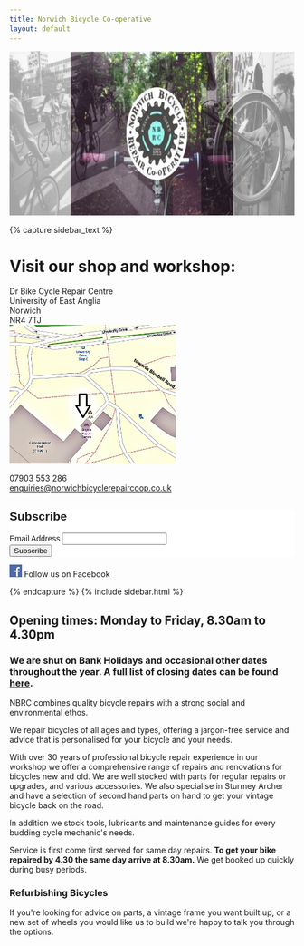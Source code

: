 ```yaml
---
title: Norwich Bicycle Co-operative
layout: default
---
```


<img src="/static/images/NBRC_fb_cover.jpg" width="800" height="290" />

{% capture sidebar_text %}
# Visit our shop and workshop:

Dr Bike Cycle Repair Centre  
University of East Anglia  
Norwich  
NR4 7TJ  
[<img src="/static/images/map_final.jpg" width="294" height="245" />](https://www.openstreetmap.org/#map=19/52.62222/1.24295) 

07903 553 286  
enquiries@norwichbicyclerepaircoop.co.uk
<!-- Begin Mailchimp Signup Form -->
<link href="//cdn-images.mailchimp.com/embedcode/classic-10_7.css" rel="stylesheet" type="text/css">
<style type="text/css">
	#mc_embed_signup{background:#fff; clear:left; font:14px Helvetica,Arial,sans-serif; }
	/* Add your own Mailchimp form style overrides in your site stylesheet or in this style block.
	   We recommend moving this block and the preceding CSS link to the HEAD of your HTML file. */
</style>
<div id="mc_embed_signup">
<form action="https://gmail.us5.list-manage.com/subscribe/post?u=e317082ca26f50c2f9fa15c06&amp;id=358dc88c2a" method="post" id="mc-embedded-subscribe-form" name="mc-embedded-subscribe-form" class="validate" target="_blank" novalidate>
    <div id="mc_embed_signup_scroll">
	<h2>Subscribe</h2>
<div class="mc-field-group">
	<label for="mce-EMAIL">Email Address </label>
	<input type="email" value="" name="EMAIL" class="required email" id="mce-EMAIL">
</div>
	<div id="mce-responses" class="clear">
		<div class="response" id="mce-error-response" style="display:none"></div>
		<div class="response" id="mce-success-response" style="display:none"></div>
	</div>    <!-- real people should not fill this in and expect good things - do not remove this or risk form bot signups-->
    <div style="position: absolute; left: -5000px;" aria-hidden="true"><input type="text" name="b_e317082ca26f50c2f9fa15c06_358dc88c2a" tabindex="-1" value=""></div>
    <div class="clear"><input type="submit" value="Subscribe" name="subscribe" id="mc-embedded-subscribe" class="button"></div>
    </div>
</form>
</div>

<!--End mc_embed_signup-->

[![Visit us on Facebook](/static/images/fb_logo.png)](http://www.facebook.com/norwichbicycle) Follow us on Facebook

{% endcapture %}
{% include sidebar.html %}

## Opening times:  Monday to Friday, 8.30am to 4.30pm

### We are shut on Bank Holidays and occasional other dates throughout the year.  A full list of closing dates can be found [here](/holiday-dates/).

NBRC combines quality bicycle repairs with a strong social and environmental ethos. 

We repair bicycles of all ages and types, offering a jargon-free service and advice that is
personalised for your bicycle and your needs.

With over 30 years of professional bicycle repair experience in our workshop we offer a comprehensive range of repairs and renovations for bicycles new and old. We are well stocked with parts for regular repairs or upgrades, and various accessories. We also specialise in Sturmey Archer and have a selection of second hand parts on hand to get your vintage bicycle back on the road.

In addition we stock tools, lubricants and maintenance guides for every budding cycle mechanic's needs. 

Service is first come first served for same day repairs. __To get your bike repaired by 4.30 the same day arrive at 8.30am.__ We get booked up quickly during busy periods.

### Refurbishing Bicycles

If you're looking for advice on parts, a vintage frame you want built up, or a new set of wheels you would like us to build we're happy to talk you through the options.
